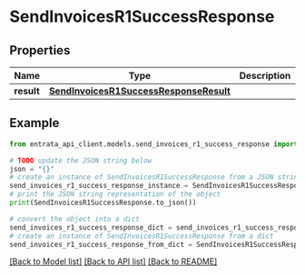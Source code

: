# SendInvoicesR1SuccessResponse


## Properties

Name | Type | Description | Notes
------------ | ------------- | ------------- | -------------
**result** | [**SendInvoicesR1SuccessResponseResult**](SendInvoicesR1SuccessResponseResult.md) |  | 

## Example

```python
from entrata_api_client.models.send_invoices_r1_success_response import SendInvoicesR1SuccessResponse

# TODO update the JSON string below
json = "{}"
# create an instance of SendInvoicesR1SuccessResponse from a JSON string
send_invoices_r1_success_response_instance = SendInvoicesR1SuccessResponse.from_json(json)
# print the JSON string representation of the object
print(SendInvoicesR1SuccessResponse.to_json())

# convert the object into a dict
send_invoices_r1_success_response_dict = send_invoices_r1_success_response_instance.to_dict()
# create an instance of SendInvoicesR1SuccessResponse from a dict
send_invoices_r1_success_response_from_dict = SendInvoicesR1SuccessResponse.from_dict(send_invoices_r1_success_response_dict)
```
[[Back to Model list]](../README.md#documentation-for-models) [[Back to API list]](../README.md#documentation-for-api-endpoints) [[Back to README]](../README.md)


